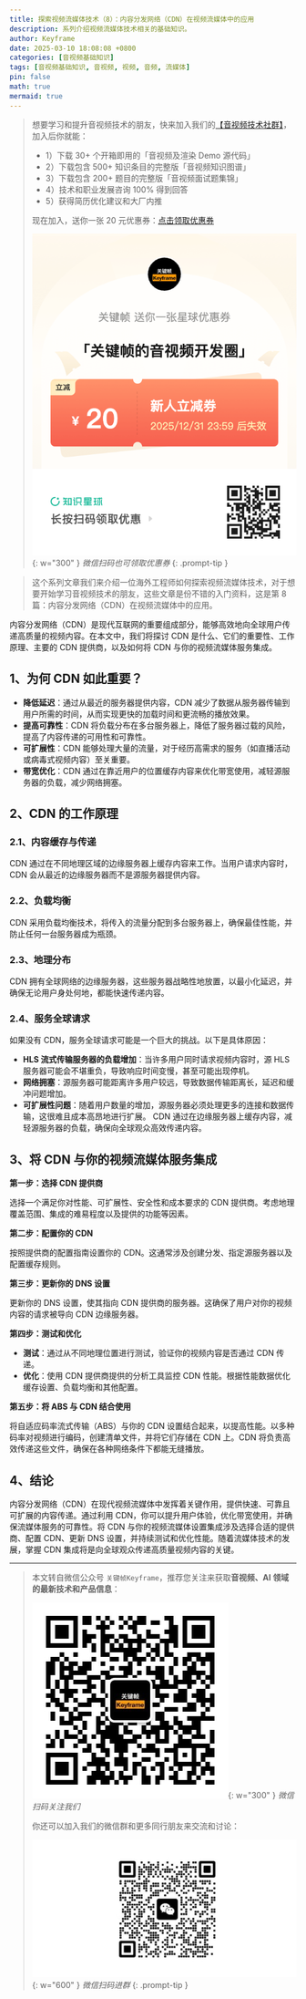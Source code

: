```yaml
---
title: 探索视频流媒体技术（8）：内容分发网络（CDN）在视频流媒体中的应用
description: 系列介绍视频流媒体技术相关的基础知识。
author: Keyframe
date: 2025-03-10 18:08:08 +0800
categories: [音视频基础知识]
tags: [音视频基础知识, 音视频, 视频, 音频, 流媒体]
pin: false
math: true
mermaid: true
---
```


>想要学习和提升音视频技术的朋友，快来加入我们的<a href="https://t.zsxq.com/jRprT" target="_blank" rel="noopener noreferrer">【音视频技术社群】</a>，加入后你就能：
>
>- 1）下载 30+ 个开箱即用的「音视频及渲染 Demo 源代码」
>- 2）下载包含 500+ 知识条目的完整版「音视频知识图谱」
>- 3）下载包含 200+ 题目的完整版「音视频面试题集锦」
>- 4）技术和职业发展咨询 100% 得到回答
>- 5）获得简历优化建议和大厂内推
>  
>现在加入，送你一张 20 元优惠券：<a href="https://t.zsxq.com/jRprT" target="_blank" rel="noopener noreferrer">点击领取优惠券</a>
>
>![知识星球新人优惠券](assets/img/keyframe-zsxq-coupon.png){: w="300" }
>_微信扫码也可领取优惠券_
{: .prompt-tip }

>这个系列文章我们来介绍一位海外工程师如何探索视频流媒体技术，对于想要开始学习音视频技术的朋友，这些文章是份不错的入门资料，这是第 8 篇：内容分发网络（CDN）在视频流媒体中的应用。


内容分发网络（CDN）是现代互联网的重要组成部分，能够高效地向全球用户传递高质量的视频内容。在本文中，我们将探讨 CDN 是什么、它们的重要性、工作原理、主要的 CDN 提供商，以及如何将 CDN 与你的视频流媒体服务集成。

## 1、为何 CDN 如此重要？

- **降低延迟**：通过从最近的服务器提供内容，CDN 减少了数据从服务器传输到用户所需的时间，从而实现更快的加载时间和更流畅的播放效果。
- **提高可靠性**：CDN 将负载分布在多台服务器上，降低了服务器过载的风险，提高了内容传递的可用性和可靠性。
- **可扩展性**：CDN 能够处理大量的流量，对于经历高需求的服务（如直播活动或病毒式视频内容）至关重要。
- **带宽优化**：CDN 通过在靠近用户的位置缓存内容来优化带宽使用，减轻源服务器的负载，减少网络拥塞。

## 2、CDN 的工作原理

### 2.1、内容缓存与传递

CDN 通过在不同地理区域的边缘服务器上缓存内容来工作。当用户请求内容时，CDN 会从最近的边缘服务器而不是源服务器提供内容。

### 2.2、负载均衡

CDN 采用负载均衡技术，将传入的流量分配到多台服务器上，确保最佳性能，并防止任何一台服务器成为瓶颈。

### 2.3、地理分布

CDN 拥有全球网络的边缘服务器，这些服务器战略性地放置，以最小化延迟，并确保无论用户身处何地，都能快速传递内容。

### 2.4、服务全球请求

如果没有 CDN，服务全球请求可能是一个巨大的挑战。以下是具体原因：

- **HLS 流式传输服务器的负载增加**：当许多用户同时请求视频内容时，源 HLS 服务器可能会不堪重负，导致响应时间变慢，甚至可能出现停机。
- **网络拥塞**：源服务器可能距离许多用户较远，导致数据传输距离长，延迟和缓冲问题增加。
- **可扩展性问题**：随着用户数量的增加，源服务器必须处理更多的连接和数据传输，这很难且成本高昂地进行扩展。
CDN 通过在边缘服务器上缓存内容，减轻源服务器的负载，确保向全球观众高效传递内容。

## 3、将 CDN 与你的视频流媒体服务集成

**第一步：选择 CDN 提供商**

选择一个满足你对性能、可扩展性、安全性和成本要求的 CDN 提供商。考虑地理覆盖范围、集成的难易程度以及提供的功能等因素。

**第二步：配置你的 CDN**

按照提供商的配置指南设置你的 CDN。这通常涉及创建分发、指定源服务器以及配置缓存规则。

**第三步：更新你的 DNS 设置**

更新你的 DNS 设置，使其指向 CDN 提供商的服务器。这确保了用户对你的视频内容的请求被导向 CDN 边缘服务器。

**第四步：测试和优化**

- **测试**：通过从不同地理位置进行测试，验证你的视频内容是否通过 CDN 传递。
- **优化**：使用 CDN 提供商提供的分析工具监控 CDN 性能。根据性能数据优化缓存设置、负载均衡和其他配置。

**第五步：将 ABS 与 CDN 结合使用**

将自适应码率流式传输（ABS）与你的 CDN 设置结合起来，以提高性能。以多种码率对视频进行编码，创建清单文件，并将它们存储在 CDN 上。CDN 将负责高效传递这些文件，确保在各种网络条件下都能无缝播放。

## 4、结论

内容分发网络（CDN）在现代视频流媒体中发挥着关键作用，提供快速、可靠且可扩展的内容传递。通过利用 CDN，你可以提升用户体验，优化带宽使用，并确保流媒体服务的可靠性。将 CDN 与你的视频流媒体设置集成涉及选择合适的提供商、配置 CDN、更新 DNS 设置，并持续测试和优化性能。随着流媒体技术的发展，掌握 CDN 集成将是向全球观众传递高质量视频内容的关键。




---

> 本文转自微信公众号 `关键帧Keyframe`，推荐您关注来获取**音视频、AI 领域的最新技术和产品信息**：
>
>![微信公众号](assets/img/keyframe-mp.jpg){: w="300" }
>_微信扫码关注我们_
>
>你还可以加入我们的微信群和更多同行朋友来交流和讨论：
>
>![关键帧的音视频开发群](assets/img/av-wechat-group.jpg){: w="600" }
>_微信扫码进群_
{: .prompt-tip }

